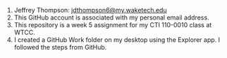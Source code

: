 1.	Jeffrey Thompson: jdthompson6@my.waketech.edu
2.	This GitHub account is associated with my personal email address.
3.	This repository is a week 5 assignment for my CTI 110-0010 class at WTCC.
4.	I created a GitHub Work folder on my desktop using the Explorer app. I followed the steps from GitHub.